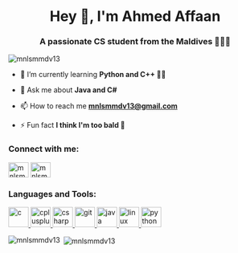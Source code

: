 <h1 align="center">Hey 👋, I'm Ahmed Affaan</h1>
<h3 align="center">A passionate CS student from the Maldives 🌴🇲🇻</h3>

<p align="left"> <img src="https://komarev.com/ghpvc/?username=mnlsmmdv13" alt="mnlsmmdv13" /> </p>

- 🌱 I’m currently learning **Python and C++ 👨‍💻**

- 💬 Ask me about **Java and C#**

- 📫 How to reach me **mnlsmmdv13@gmail.com**

- ⚡ Fun fact **I think I'm too bald 🧘**

<p align="left">
<h3 align="left">Connect with me:</h3>
<a href="https://twitter.com/mnlsmmdv" target="blank"><img align="center" src="https://cdn.jsdelivr.net/npm/simple-icons@3.0.1/icons/twitter.svg" alt="mnlsmmdv" height="30" width="40" /></a>
<a href="https://instagram.com/mnlsmmdv" target="blank"><img align="center" src="https://cdn.jsdelivr.net/npm/simple-icons@3.0.1/icons/instagram.svg" alt="mnlsmmdv" height="30" width="40" /></a>
</p>

<h3 align="left">Languages and Tools:</h3>
<p align="left"> <a href="https://www.cprogramming.com/" target="_blank"> <img src="https://devicons.github.io/devicon/devicon.git/icons/c/c-original.svg" alt="c" width="40" height="40"/> </a> <a href="https://www.w3schools.com/cpp/" target="_blank"> <img src="https://devicons.github.io/devicon/devicon.git/icons/cplusplus/cplusplus-original.svg" alt="cplusplus" width="40" height="40"/> </a> <a href="https://www.w3schools.com/cs/" target="_blank"> <img src="https://devicons.github.io/devicon/devicon.git/icons/csharp/csharp-original.svg" alt="csharp" width="40" height="40"/> </a> <a href="https://git-scm.com/" target="_blank"> <img src="https://www.vectorlogo.zone/logos/git-scm/git-scm-icon.svg" alt="git" width="40" height="40"/> </a> <a href="https://www.java.com" target="_blank"> <img src="https://devicons.github.io/devicon/devicon.git/icons/java/java-original-wordmark.svg" alt="java" width="40" height="40"/> </a> <a href="https://www.linux.org/" target="_blank"> <img src="https://devicons.github.io/devicon/devicon.git/icons/linux/linux-original.svg" alt="linux" width="40" height="40"/> </a> <a href="https://www.python.org" target="_blank"> <img src="https://devicons.github.io/devicon/devicon.git/icons/python/python-original.svg" alt="python" width="40" height="40"/> </a> </p>

<p><img align="left" src="https://github-readme-stats.vercel.app/api/top-langs/?username=mnlsmmdv13&layout=compact" alt="mnlsmmdv13" /></p>

<p>&nbsp;<img align="center" src="https://github-readme-stats.vercel.app/api?username=mnlsmmdv13&show_icons=true" alt="mnlsmmdv13" /></p>
